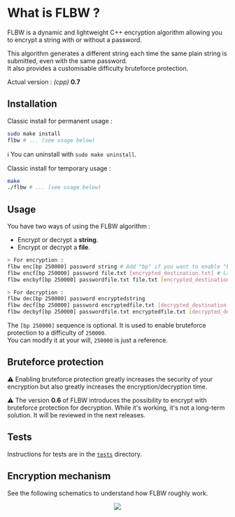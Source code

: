 # What is FLBW ?

FLBW is a dynamic and lightweight C++ encryption algorithm allowing you to encrypt a string with or without a password.

This algorithm generates a different string each time the same plain string is submitted, even with the same password.  
It also provides a customisable difficulty bruteforce protection.

Actual version : _(cpp)_ __0.7__

## Installation

Classic install for permanent usage :
```bash
sudo make install
flbw # ... (see usage below)
```

:information_source: You can uninstall with `sudo make uninstall`.

Classic install for temporary usage :
```bash
make
./flbw # ... (see usage below)
```

## Usage

You have two ways of using the FLBW algorithm :
- Encrypt or decrypt a __string__.
- Encrypt or decrypt a __file__.


```bash
> For encryption :
flbw enc[bp 250000] password string # Add "bp" if you want to enable "bruteforce protection".
flbw encf[bp 250000] password file.txt [encrypted_destination.txt] # Last parameter is optional, the result will be printed if not specified.
flbw encbyf[bp 250000] passwordfile.txt file.txt [encrypted_destination.txt] # Last parameter is optional, the result will be printed if not specified.

> For decryption :
flbw dec[bp 250000] password encryptedstring
flbw decf[bp 250000] password encryptedfile.txt [decrypted_destination.txt] # Last parameter is optional, the result will be printed if not specified.
flbw decbyf[bp 250000] passwordfile.txt encryptedfile.txt [decrypted_destination.txt] # Last parameter is optional, the result will be printed if not specified.
```

The `[bp 250000]` sequence is optional. It is used to enable bruteforce protection to a difficulty of `250000`.  
You can modify it at your will, `250000` is just a reference.

## Bruteforce protection

:warning: Enabling bruteforce protection greatly increases the security of your encryption but also greatly increases the encryption/decryption time.

:warning: The version __0.6__ of FLBW introduces the possibility to encrypt with bruteforce protection for decryption. While it's working, it's not a long-term solution. It will be reviewed in the next releases.

## Tests

Instructions for tests are in the [`tests`](./tests) directory.

## Encryption mechanism

See the following schematics to understand how FLBW roughly work.

<p align="center">
    <img src="https://i.imgur.com/mUTqn5p.png"/>
</p>